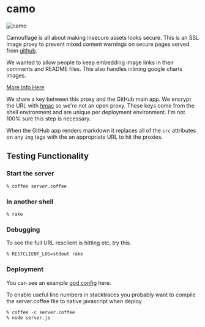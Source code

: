 # camo

![camo](http://farm5.static.flickr.com/4116/4857328881_fefb8e2134_z.jpg)

Camouflage is all about making insecure assets looks secure.  This is an SSL image proxy to prevent mixed content warnings on secure pages served from [github](https://github.com).

We wanted to allow people to keep embedding image links in their comments and README files.  This also handles inlining google charts images.

[More Info Here](https://github.com/blog/743-sidejack-prevention-phase-3-ssl-proxied-assets)

We share a key between this proxy and the GitHub main app.  We encrypt the URL with [hmac](http://en.wikipedia.org/wiki/HMAC) so we're not an open proxy.  These keys come from the shell environment and are unique per deployment environment.  I'm not 100% sure this step is necessary.

When the GitHub app renders markdown it replaces all of the `src` attributes on any `img` tags with the an appropriate URL to hit the proxies.

## Testing Functionality

### Start the server
    % coffee server.coffee

### In another shell

    % rake

### Debugging

To see the full URL resclient is hitting etc, try this.

    % RESTCLIENT_LOG=stdout rake

### Deployment

You can see an example [god config](https://gist.github.com/675038) here.

To enable useful line numbers in stacktraces you probably want to
compile the server.coffee file to native javascript when deploy

    % coffee -c server.coffee
    % node server.js
